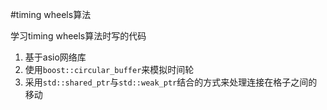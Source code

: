 #timing wheels算法

学习timing wheels算法时写的代码

1. 基于asio网络库
2. 使用`boost::circular_buffer`来模拟时间轮
2. 采用`std::shared_ptr`与`std::weak_ptr`结合的方式来处理连接在格子之间的移动
